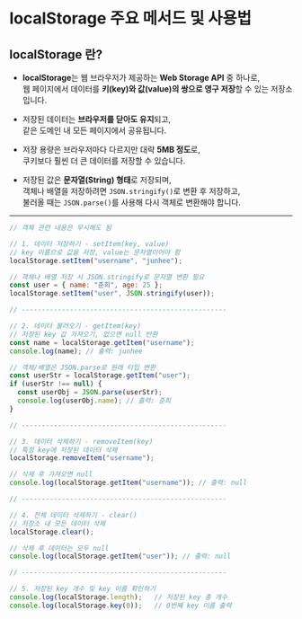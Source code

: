 # localStorage 주요 메서드 및 사용법

## localStorage 란?

- **localStorage**는 웹 브라우저가 제공하는 **Web Storage API** 중 하나로,  
  웹 페이지에서 데이터를 **키(key)와 값(value)의 쌍으로 영구 저장**할 수 있는 저장소입니다.

- 저장된 데이터는 **브라우저를 닫아도 유지**되고,  
  같은 도메인 내 모든 페이지에서 공유됩니다.

- 저장 용량은 브라우저마다 다르지만 대략 **5MB 정도**로,  
  쿠키보다 훨씬 더 큰 데이터를 저장할 수 있습니다.

- 저장된 값은 **문자열(String) 형태**로 저장되며,  
  객체나 배열을 저장하려면 `JSON.stringify()`로 변환 후 저장하고,  
  불러올 때는 `JSON.parse()`를 사용해 다시 객체로 변환해야 합니다.

---


```javascript
// 객체 관련 내용은 무시해도 됨

// 1. 데이터 저장하기 - setItem(key, value)
// key 이름으로 값을 저장, value는 문자열이어야 함
localStorage.setItem("username", "junhee");

// 객체나 배열 저장 시 JSON.stringify로 문자열 변환 필요
const user = { name: "준희", age: 25 };
localStorage.setItem("user", JSON.stringify(user));

// ---------------------------------------------------

// 2. 데이터 불러오기 - getItem(key)
// 저장된 key 값 가져오기, 없으면 null 반환
const name = localStorage.getItem("username");
console.log(name); // 출력: junhee

// 객체/배열은 JSON.parse로 원래 타입 변환
const userStr = localStorage.getItem("user");
if (userStr !== null) {
  const userObj = JSON.parse(userStr);
  console.log(userObj.name); // 출력: 준희
}

// ---------------------------------------------------

// 3. 데이터 삭제하기 - removeItem(key)
// 특정 key에 저장된 데이터 삭제
localStorage.removeItem("username");

// 삭제 후 가져오면 null
console.log(localStorage.getItem("username")); // 출력: null

// ---------------------------------------------------

// 4. 전체 데이터 삭제하기 - clear()
// 저장소 내 모든 데이터 삭제
localStorage.clear();

// 삭제 후 데이터는 모두 null
console.log(localStorage.getItem("user")); // 출력: null

// ---------------------------------------------------

// 5. 저장된 key 개수 및 key 이름 확인하기
console.log(localStorage.length);   // 저장된 key 총 개수
console.log(localStorage.key(0));   // 0번째 key 이름 출력

